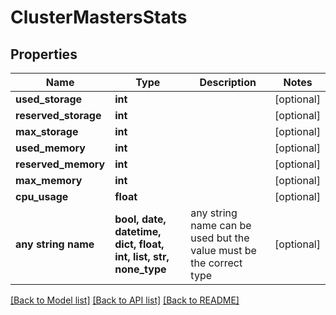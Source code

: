 # ClusterMastersStats


## Properties
Name | Type | Description | Notes
------------ | ------------- | ------------- | -------------
**used_storage** | **int** |  | [optional] 
**reserved_storage** | **int** |  | [optional] 
**max_storage** | **int** |  | [optional] 
**used_memory** | **int** |  | [optional] 
**reserved_memory** | **int** |  | [optional] 
**max_memory** | **int** |  | [optional] 
**cpu_usage** | **float** |  | [optional] 
**any string name** | **bool, date, datetime, dict, float, int, list, str, none_type** | any string name can be used but the value must be the correct type | [optional]

[[Back to Model list]](../README.md#documentation-for-models) [[Back to API list]](../README.md#documentation-for-api-endpoints) [[Back to README]](../README.md)


